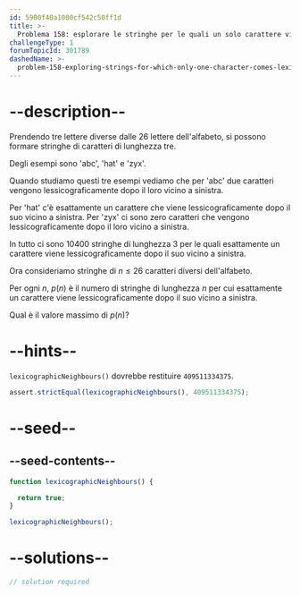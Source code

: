 ```yaml
---
id: 5900f40a1000cf542c50ff1d
title: >-
  Problema 158: esplorare le stringhe per le quali un solo carattere viene lessicograficamente dopo il suo vicino a sinistra
challengeType: 1
forumTopicId: 301789
dashedName: >-
  problem-158-exploring-strings-for-which-only-one-character-comes-lexicographically-after-its-neighbour-to-the-left
---
```


# --description--

Prendendo tre lettere diverse dalle 26 lettere dell'alfabeto, si possono formare stringhe di caratteri di lunghezza tre.

Degli esempi sono 'abc', 'hat' e 'zyx'.

Quando studiamo questi tre esempi vediamo che per 'abc' due caratteri vengono lessicograficamente dopo il loro vicino a sinistra.

Per 'hat' c'è esattamente un carattere che viene lessicograficamente dopo il suo vicino a sinistra. Per 'zyx' ci sono zero caratteri che vengono lessicograficamente dopo il loro vicino a sinistra.

In tutto ci sono 10400 stringhe di lunghezza 3 per le quali esattamente un carattere viene lessicograficamente dopo il suo vicino a sinistra.

Ora consideriamo stringhe di $n ≤ 26$ caratteri diversi dell'alfabeto.

Per ogni $n$, $p(n)$ è il numero di stringhe di lunghezza $n$ per cui esattamente un carattere viene lessicograficamente dopo il suo vicino a sinistra.

Qual è il valore massimo di $p(n)$?

# --hints--

`lexicographicNeighbours()` dovrebbe restituire `409511334375`.

```js
assert.strictEqual(lexicographicNeighbours(), 409511334375);
```

# --seed--

## --seed-contents--

```js
function lexicographicNeighbours() {

  return true;
}

lexicographicNeighbours();
```

# --solutions--

```js
// solution required
```
